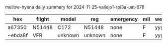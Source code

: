 mellow-hyena daily summary for 2024-11-25-vallejo1-rpi3a-uat-978

|hex|flight|model|reg|emergency|mil|weirdo|
|--|--|--|--|--|--|--|
|a67350|N51448|C172|N51448|none|F|yyy|
|~ebda8f|VFR|unknown|unknown|none|F|yyy|

